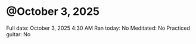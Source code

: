 # @October 3, 2025

Full date: October 3, 2025 4:30 AM
Ran today: No
Meditated: No
Practiced guitar: No